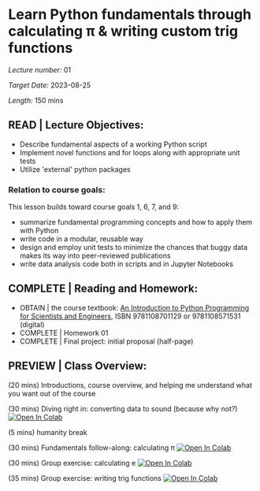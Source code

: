 # Learn Python fundamentals through calculating π & writing custom trig functions

*Lecture number:* 01

*Target Date:* 2023-08-25

*Length:* 150 mins

## READ | Lecture Objectives:

* Describe fundamental aspects of a working Python script
* Implement novel functions and for loops along with appropriate unit tests
* Utilize 'external' python packages

### Relation to course goals:

This lesson builds toward course goals 1, 6, 7, and 9:

* summarize fundamental programming concepts and how to apply them with Python 
* write code in a modular, reusable way
* design and employ unit tests to minimize the chances that buggy data makes its way into peer-reviewed publications
* write data analysis code both in scripts and in Jupyter Notebooks

## COMPLETE | Reading and Homework:

* OBTAIN | the course textbook: [An Introduction to Python Programming for Scientists and Engineers](https://www.cambridge.org/highereducation/books/an-introduction-to-python-programming-for-scientists-and-engineers/271C02A02E8B775066316E92A68E187A#overview), ISBN 9781108701129 or 9781108571531 (digital)
* COMPLETE | Homework 01
* COMPLETE | Final project: initial proposal (half-page)

## PREVIEW | Class Overview:

(20 mins) Introductions, course overview, and helping me understand what you want out of the course

(30 mins) Diving right in: converting data to sound (because why not?)
<a target="_blank" href="https://colab.research.google.com/github/taobrienlbl/advanced_earth_science_data_analysis/blob/spring_2023_iub/lessons/01_fundamentals/01a_sound_from_data.ipynb">
  <img src="https://colab.research.google.com/assets/colab-badge.svg" alt="Open In Colab"/>
</a>

(5 mins) humanity break

(30 mins) Fundamentals follow-along: calculating π
<a target="_blank" href="https://colab.research.google.com/github/taobrienlbl/advanced_earth_science_data_analysis/blob/spring_2023_iub/lessons/01_fundamentals/01b_madhava_pi_calculation.ipynb">
  <img src="https://colab.research.google.com/assets/colab-badge.svg" alt="Open In Colab"/>
</a>

(30 mins) Group exercise: calculating e
<a target="_blank" href="https://colab.research.google.com/github/taobrienlbl/advanced_earth_science_data_analysis/blob/spring_2023_iub/lessons/01_fundamentals/01c_calculating_e.ipynb">
  <img src="https://colab.research.google.com/assets/colab-badge.svg" alt="Open In Colab"/>
</a>

(35 mins) Group exercise: writing trig functions
<a target="_blank" href="https://colab.research.google.com/github/taobrienlbl/advanced_earth_science_data_analysis/blob/spring_2023_iub/lessons/01_fundamentals/01d_trig_fucntion.ipynb">
  <img src="https://colab.research.google.com/assets/colab-badge.svg" alt="Open In Colab"/>
</a>
